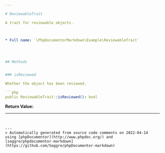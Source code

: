 ```yaml
---

# ReviewableTrait

A trait for reviewable objects.



* Full name: `\PhpDocumentorMarkdown\Example\ReviewableTrait`




## Methods


### isReviewed

Whether the object has been reviewed.

```php
public ReviewableTrait::isReviewed(): bool
```









**Return Value:**





---
```


---
> Automatically generated from source code comments on 2022-04-14 using [phpDocumentor](http://www.phpdoc.org/) and [saggre/phpdocumentor-markdown](https://github.com/Saggre/phpDocumentor-markdown)

